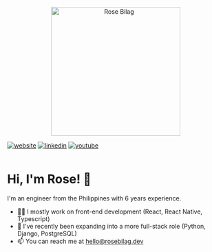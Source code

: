 <div id="header" align="center">
    <img src="https://media.giphy.com/media/v1.Y2lkPTc5MGI3NjExazF3bnJ0dW11Z3Z3Y2sxa2M3OWttNnNmNmVzYWtkMzd0M3B0ejR3aSZlcD12MV9pbnRlcm5hbF9naWZfYnlfaWQmY3Q9Zw/aer096d3vD4rYVsgNn/giphy.gif" height="300" alt="Rose Bilag">
</div>

[![website](https://img.shields.io/badge/my_portfolio-000?style=for-the-badge&logo=ko-fi&logoColor=white)](https://rosebilag.dev/)
[![linkedin](https://img.shields.io/badge/linkedin-0A66C2?style=for-the-badge&logo=linkedin&logoColor=white)](https://www.linkedin.com/in/rosebilag/)
[![youtube](https://img.shields.io/badge/YouTube-red?style=for-the-badge&logo=youtube&logoColor=white)](https://www.youtube.com/@crooked-fingerworks5729)

<img src="https://komarev.com/ghpvc/?username=rbilag&style=flat-square&color=blue" alt=""/>

# Hi, I'm Rose! 👋

I'm an engineer from the Philippines with 6 years experience.
- 👩‍💻 I mostly work on front-end development (React, React Native, Typescript)
- 🧠 I've recently been expanding into a more full-stack role (Python, Django, PostgreSQL)
- 📫 You can reach me at hello@rosebilag.dev